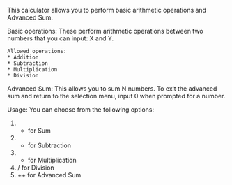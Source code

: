 This calculator allows you to perform basic arithmetic operations and Advanced Sum.

Basic operations: These perform arithmetic operations between two numbers that you can input: X and Y.

    Allowed operations:
    * Addition
    * Subtraction
    * Multiplication
    * Division

Advanced Sum: This allows you to sum N numbers. To exit the advanced sum and return to the selection menu, input 0 when prompted for a number.

Usage:
You can choose from the following options:
   1. + for Sum
   2. - for Subtraction
   3. * for Multiplication
   4. / for Division
   5. ++ for Advanced Sum